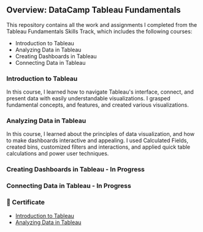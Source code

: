 ## Overview: DataCamp Tableau Fundamentals
This repository contains all the work and assignments I completed from the Tableau Fundamentals Skills Track, which includes the following courses:

- Introduction to Tableau
- Analyzing Data in Tableau
- Creating Dashboards in Tableau
- Connecting Data in Tableau

### Introduction to Tableau
In this course, I learned how to navigate Tableau's interface, connect, and present data with easily understandable visualizations. I grasped fundamental concepts, and features, and created various visualizations.

### Analyzing Data in Tableau
In this course, I learned about the principles of data visualization, and how to make dashboards interactive and appealing. I used Calculated Fields, created bins, customized filters and interactions, and applied quick table calculations and power user techniques.    

### Creating Dashboards in Tableau - In Progress

### Connecting Data in Tableau - In Progress
  
### 📃 Certificate
- [Introduction to Tableau](https://github.com/englands/Tableau/blob/main/DataCamp/Tableau%20Fundamentals/Introduction%20to%20Tableau/introduction-to-tableau-certificate.pdf)
- [Analyzing Data in Tableau](https://github.com/englands/Tableau/blob/main/DataCamp/Tableau%20Fundamentals/Analyzing%20Data%20in%20Tableau/Certificate/analyzing-data-tableaucertificate.pdf)
